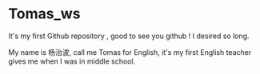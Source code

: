 # Tomas_ws
It's my first Github repository , good to see you github ! I desired so long.

My name is 杨治波, call me Tomas for English, it's my first English teacher gives me when I was in middle school.
